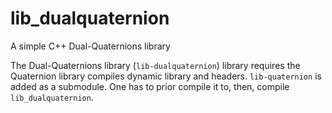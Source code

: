 # lib_dualquaternion
A simple C++ Dual-Quaternions library

The Dual-Quaternions library (`lib-dualquaternion`) library requires the Quaternion library compiles dynamic library and headers. 
`lib-quaternion` is added as a submodule.
One has to prior compile it to, then, compile `lib_dualquaternion`.
